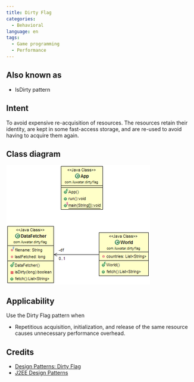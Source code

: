 ```yaml
---
title: Dirty Flag
categories:
  - Behavioral
language: en
tags:
  - Game programming
  - Performance
---
```


## Also known as
* IsDirty pattern

## Intent
To avoid expensive re-acquisition of resources. The resources retain their identity, are kept in some
fast-access storage, and are re-used to avoid having to acquire them again.

## Class diagram
![alt text](./etc/dirty-flag.png "Dirty Flag")

## Applicability
Use the Dirty Flag pattern when

* Repetitious acquisition, initialization, and release of the same resource causes unnecessary performance overhead.

## Credits

* [Design Patterns: Dirty Flag](https://www.takeupcode.com/podcast/89-design-patterns-dirty-flag/)
* [J2EE Design Patterns](https://www.amazon.com/gp/product/0596004273/ref=as_li_tl?ie=UTF8&camp=1789&creative=9325&creativeASIN=0596004273&linkCode=as2&tag=javadesignpat-20&linkId=48d37c67fb3d845b802fa9b619ad8f31)
